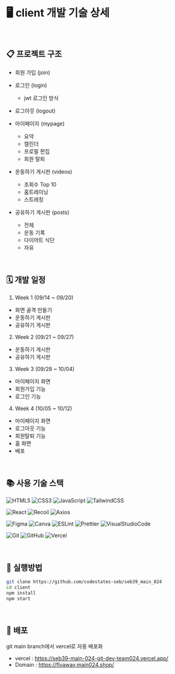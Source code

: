 # 🖥 client 개발 기술 상세

<br />

## 📋 프로젝트 구조

- 회원 가입 (join)

- 로그인 (login)
  - jwt 로그인 방식

- 로그아웃 (logout)

- 마이페이지 (mypage)
  - 요약
  - 캘린더
  - 프로필 편집
  - 회원 탈퇴

- 운동하기 게시판 (videos)
  - 조회수 Top 10
  - 홈트레이닝
  - 스트레칭

- 공유하기 게시판 (posts)
  - 전체
  - 운동 기록
  - 다이어트 식단
  - 자유

<br />

## 🗓 개발 일정

1.  Week 1 (09/14 ~ 09/20)
- 화면 골격 만들기
- 운동하기 게시판
- 공유하기 게시판

2.  Week 2 (09/21 ~ 09/27)
- 운동하기 게시판
- 공유하기 게시판

3.  Week 3 (09/28 ~ 10/04)
- 마이페이지 화면
- 회원가입 기능
- 로그인 기능

4.  Week 4 (10/05 ~ 10/12)
- 마이페이지 화면
- 로그아웃 기능
- 회원탈퇴 기능
- 홈 화면
- 배포

<br />

## 📚 사용 기술 스택
![HTML5](https://img.shields.io/badge/html5-%23E34F26.svg?style=for-the-badge&logo=html5&logoColor=white)
![CSS3](https://img.shields.io/badge/css3-%231572B6.svg?style=for-the-badge&logo=css3&logoColor=white)
![JavaScript](https://img.shields.io/badge/javascript-%23323330.svg?style=for-the-badge&logo=javascript&logoColor=%23F7DF1E)
![TailwindCSS](https://img.shields.io/badge/tailwindcss-%2338B2AC.svg?style=for-the-badge&logo=tailwind-css&logoColor=white)

![React](https://img.shields.io/badge/react-%2320232a.svg?style=for-the-badge&logo=react&logoColor=%2361DAFB)
![Recoil](https://user-images.githubusercontent.com/46449090/195038341-502715c1-18b9-4220-8268-ce4601f6752b.png)
![Axios](https://img.shields.io/badge/Axios-5A29E4.svg?&style=for-the-badge&logo=axios&logoColor=white)

![Figma](https://img.shields.io/badge/figma-%23F24E1E.svg?style=for-the-badge&logo=figma&logoColor=white)
![Canva](https://img.shields.io/badge/Canva-%2300C4CC.svg?style=for-the-badge&logo=Canva&logoColor=white)
![ESLint](https://img.shields.io/badge/ESLint-4B3263?style=for-the-badge&logo=eslint&logoColor=white)
![Prettier](https://img.shields.io/badge/Prettier-F7B93E?style=for-the-badge&logo=Prettier&logoColor=black)
![VisualStudioCode](https://img.shields.io/badge/VisualStudioCode-007ACC?style=for-the-badge&logo=VisualStudioCode&logoColor=white)

![Git](https://img.shields.io/badge/Git-F05032?style=for-the-badge&logo=Git&logoColor=white)
![GitHub](https://img.shields.io/badge/GitHub-181717?style=for-the-badge&logo=GitHub&logoColor=white)
![Vercel](https://img.shields.io/badge/vercel-%23000000.svg?style=for-the-badge&logo=vercel&logoColor=white)


<br />

## 📂 실행방법
``` sh
git clone https://github.com/codestates-seb/seb39_main_024
cd client
npm install
npm start
```   

<br />

## 🪩 배포

git main branch에서 vercel로 자동 배포화

- vercel : https://seb39-main-024-git-dev-team024.vercel.app/
- Domain : https://flyaway.main024.shop/
